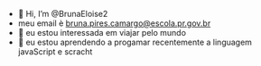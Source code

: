- 👋 Hi, I’m @BrunaEloise2
- meu email è bruna.pires.camargo@escola.pr.gov.br
- 👀 eu estou interessada em viajar pelo mundo 
- 🌱 eu estou aprendendo a progamar recentemente a linguagem javaScript e scracht 
<!---
BrunaEloise2/BrunaEloise2 is a ✨ special ✨ repository because its `README.md` (this file) appears on your GitHub profile.
You can click the Preview link to take a look at your changes.
--->
